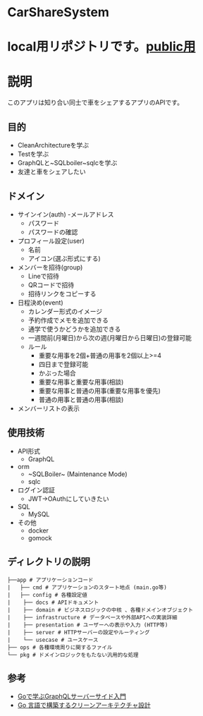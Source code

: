 # CarShareSystem

# local用リポジトリです。[public用](https://github.com/onion0904/carshare-backend)

# 説明
このアプリは知り合い同士で車をシェアするアプリのAPIです。

## 目的
- CleanArchitectureを学ぶ
- Testを学ぶ
- GraphQLと~SQLboiler~sqlcを学ぶ
- 友達と車をシェアしたい

## ドメイン
- サインイン(auth)
    -メールアドレス
    - パスワード
    - パスワードの確認
- プロフィール設定(user)
    - 名前
    - アイコン(選ぶ形式にする)
- メンバーを招待(group)
    - Lineで招待
    - QRコードで招待
    - 招待リンクをコピーする
- 日程決め(event)
    - カレンダー形式のイメージ
    - 予約作成でメモを追加できる
    - 通学で使うかどうかを追加できる
    - 一週間前(月曜日)から次の週(月曜日から日曜日)の登録可能
    - ルール
        - 重要な用事を2個+普通の用事を2個以上>=4
        - 四日まで登録可能
        - かぶった場合
        - 重要な用事と重要な用事(相談)
        - 重要な用事と普通の用事(重要な用事を優先)
        - 普通の用事と普通の用事(相談)
- メンバーリストの表示


## 使用技術
- API形式
    - GraphQL
- orm
    - ~SQLBoiler~ (Maintenance Mode)
    - sqlc
- ログイン認証
    - JWT->OAuthにしていきたい
- SQL
    - MySQL
- その他
    - docker
    - gomock

## ディレクトリの説明

```
├──app # アプリケーションコード
|   ├── cmd # アプリケーションのスタート地点 (main.go等)
|   ├── config # 各種設定値
|    ├── docs # APIドキュメント
|    ├── domain # ビジネスロジックの中核 、各種ドメインオブジェクト
|    ├── infrastructure # データベースや外部APIへの実装詳細
|    ├── presentation # ユーザーへの表⽰や⼊⼒ (HTTP等)
|    ├── server # HTTPサーバーの設定やルーティング
|    └── usecase # ユースケース
├── ops # 各種環境周りに関するファイル
└── pkg # ドメインロジックをもたない汎⽤的な処理
```

## 参考

- [Goで学ぶGraphQLサーバーサイド入門](https://zenn.dev/hsaki/books/golang-graphql)
- [Go ⾔語で構築するクリーンアーキテクチャ設計](https://techbookfest.org/product/9a3U54LBdKDE30ewPS6Ugn?productVariantID=itEzQN5gKZX8gXMmLTEXAB)